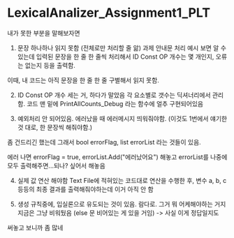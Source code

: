 # LexicalAnalizer_Assignment1_PLT

내가 못한 부분을 말해보자면

1. 문장 하나하나 읽지 못함 (전체로만 처리할 줄 앎)
과제 안내문 처리 예시 보면 알 수 있는데
입력된 문장을 한 줄 한 줄씩 처리해서
ID Const OP 개수는 몇 개인지, 오류는 없는지 등을 출력함.

이때, 내 코드는 아직 문장을 한 줄 한 줄 구별해서 읽지 못함.


2. ID Const OP 개수 세는 거, 하다가 말았음
각 요소별로 갯수는 딕셔너리에서 관리함.
코드 맨 밑에 PrintAllCounts_Debug 라는 함수에 얼추 구현되어있음



3. 예외처리 안 되어있음.
에러났을 때 에러메시지 띄워줘야함. (이것도 1번에서 얘기한 것 대로, 한 문장씩 해줘야함.)

좀 건드리긴 했는데
그래서 bool errorFlag,  list<string> errorList 라는 것들이 있음.

에러 나면 errorFlag = true,  errorList.Add("에러났어요")  해놓고
errorList를 나중에 모두 출력해주면...되나? 싶어서 해놓음


4. 실제 값 연산 해야함
Text File에 적혀있는 코드대로 연산을 수행한 후, 
변수 a, b, c 등등의 최종 결과를 출력해줘야하는데
이거 아직 안 함


5. 생성 규칙중에, 입실론으로 유도되는 것이 있음. 람다로.
그거 뭐 어케해야하는 거지
지금은 그냥 비워뒀음 (else 문 비어있는 게 있을 거임) -> 사실 이게 정답일지도


써놓고 보니까 좀 많네